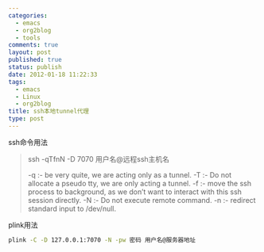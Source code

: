 ```yaml
--- 
categories: 
  - emacs
  - org2blog
  - tools
comments: true
layout: post
published: true
status: publish
date: 2012-01-18 11:22:33
tags: 
  - emacs
  - Linux
  - org2blog
title: ssh本地tunnel代理
type: post
---
```


ssh命令用法

> ssh -qTfnN -D 7070 用户名@远程ssh主机名
> 
> -q :- be very quite, we are acting only as a tunnel.
> -T :- Do not allocate a pseudo tty, we are only acting a tunnel.
> -f :- move the ssh process to background, as we don’t want to interact with this ssh session directly.
> -N :- Do not execute remote command.
> -n :- redirect standard input to /dev/null.

plink用法

```sh
plink -C -D 127.0.0.1:7070 -N -pw 密码 用户名@服务器地址
```
